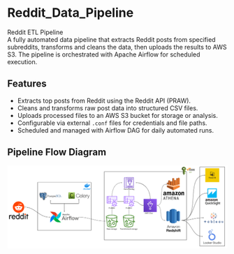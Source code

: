 # Reddit_Data_Pipeline

Reddit ETL Pipeline  
A fully automated data pipeline that extracts Reddit posts from specified subreddits, transforms and cleans the data, then uploads the results to AWS S3. The pipeline is orchestrated with Apache Airflow for scheduled execution.

## Features

- Extracts top posts from Reddit using the Reddit API (PRAW).
- Cleans and transforms raw post data into structured CSV files.
- Uploads processed files to an AWS S3 bucket for storage or analysis.
- Configurable via external `.conf` files for credentials and file paths.
- Scheduled and managed with Airflow DAG for daily automated runs.

## Pipeline Flow Diagram

![Reddit ETL Pipeline Flow](RedditDataEngineering.png)
